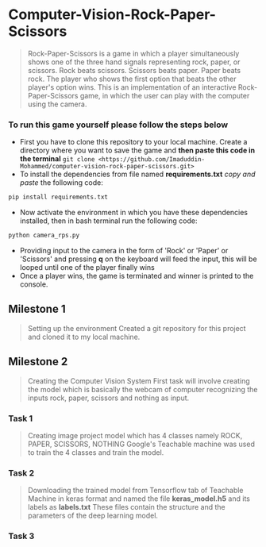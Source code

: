 # Computer-Vision-Rock-Paper-Scissors
  > Rock-Paper-Scissors is a game in which a player simultaneously shows one of the three hand signals representing rock, paper, or scissors. Rock beats scissors. Scissors beats paper. Paper beats rock. The player who shows the first option that beats the other player's option wins. This is an implementation of an interactive Rock-Paper-Scissors game, in which the user can play with the computer using the camera.


### To run this game yourself please follow the steps below
- First you have to clone this repository to your local machine. Create a directory where you want to save the game and **then paste this code in the terminal** ``` git clone <https://github.com/Imaduddin-Mohammed/computer-vision-rock-paper-scissors.git> ```
- To install the dependencies from file named **requirements.txt** *copy and paste* the following code:
```python
pip install requirements.txt
```
- Now activate the environment in which you have these dependencies installed, then in bash terminal run the following code:
```python
python camera_rps.py
```
- Providing input to the camera in the form of 'Rock' or 'Paper' or 'Scissors' and pressing **q** on the keyboard will feed the input, this will be looped until one of the player finally wins
- Once a player wins, the game is terminated and winner is printed to the console.

## Milestone 1 
> Setting up the environment
  > Created a git repository for this project and cloned it to my local machine.

## Milestone 2
> Creating the Computer Vision System
  > First task will involve creating the model which is basically the webcam of computer recognizing the inputs rock, paper, scissors and nothing as input.

### Task 1
> Creating image project model which has 4 classes namely ROCK, PAPER, SCISSORS, NOTHING
> Google's Teachable machine was used to train the 4 classes and train the model.
### Task 2 
> Downloading the trained model from Tensorflow tab of Teachable Machine in keras format and named the file **keras_model.h5** and its labels as **labels.txt**
> These files contain the structure and the parameters of the deep learning model.
### Task 3
>



